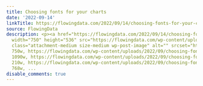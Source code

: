 ```yaml
---
title: Choosing fonts for your charts
date: '2022-09-14'
linkTitle: https://flowingdata.com/2022/09/14/choosing-fonts-for-your-charts/
source: FlowingData
description: <p><a href="https://flowingdata.com/2022/09/14/choosing-fonts-for-your-charts/"><img
  width="750" height="536" src="https://flowingdata.com/wp-content/uploads/2022/09/choosing-fonts-750x536.png"
  class="attachment-medium size-medium wp-post-image" alt="" srcset="https://flowingdata.com/wp-content/uploads/2022/09/choosing-fonts-750x536.png
  750w, https://flowingdata.com/wp-content/uploads/2022/09/choosing-fonts-1090x779.png
  1090w, https://flowingdata.com/wp-content/uploads/2022/09/choosing-fonts-210x150.png
  210w, https://flowingdata.com/wp-content/uploads/2022/09/choosing-fonts-768x549.png
  768w, ...
disable_comments: true
---
```

<p><a href="https://flowingdata.com/2022/09/14/choosing-fonts-for-your-charts/"><img width="750" height="536" src="https://flowingdata.com/wp-content/uploads/2022/09/choosing-fonts-750x536.png" class="attachment-medium size-medium wp-post-image" alt="" srcset="https://flowingdata.com/wp-content/uploads/2022/09/choosing-fonts-750x536.png 750w, https://flowingdata.com/wp-content/uploads/2022/09/choosing-fonts-1090x779.png 1090w, https://flowingdata.com/wp-content/uploads/2022/09/choosing-fonts-210x150.png 210w, https://flowingdata.com/wp-content/uploads/2022/09/choosing-fonts-768x549.png 768w, ...